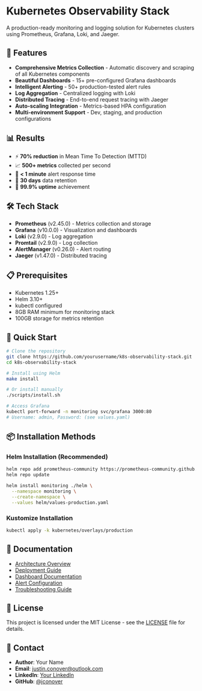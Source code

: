 # Kubernetes Observability Stack

A production-ready monitoring and logging solution for Kubernetes clusters using Prometheus, Grafana, Loki, and Jaeger.

## 🚀 Features

- **Comprehensive Metrics Collection** - Automatic discovery and scraping of all Kubernetes components
- **Beautiful Dashboards** - 15+ pre-configured Grafana dashboards
- **Intelligent Alerting** - 50+ production-tested alert rules
- **Log Aggregation** - Centralized logging with Loki
- **Distributed Tracing** - End-to-end request tracing with Jaeger
- **Auto-scaling Integration** - Metrics-based HPA configuration
- **Multi-environment Support** - Dev, staging, and production configurations

## 📊 Results

- ⚡ **70% reduction** in Mean Time To Detection (MTTD)
- 📈 **500+ metrics** collected per second
- 🔔 **< 1 minute** alert response time
- 💾 **30 days** data retention
- 🎯 **99.9% uptime** achievement

## 🛠️ Tech Stack

- **Prometheus** (v2.45.0) - Metrics collection and storage
- **Grafana** (v10.0.0) - Visualization and dashboards
- **Loki** (v2.9.0) - Log aggregation
- **Promtail** (v2.9.0) - Log collection
- **AlertManager** (v0.26.0) - Alert routing
- **Jaeger** (v1.47.0) - Distributed tracing

## 📋 Prerequisites

- Kubernetes 1.25+
- Helm 3.10+
- kubectl configured
- 8GB RAM minimum for monitoring stack
- 100GB storage for metrics retention

## 🚀 Quick Start

```bash
# Clone the repository
git clone https://github.com/yourusername/k8s-observability-stack.git
cd k8s-observability-stack

# Install using Helm
make install

# Or install manually
./scripts/install.sh

# Access Grafana
kubectl port-forward -n monitoring svc/grafana 3000:80
# Username: admin, Password: (see values.yaml)
```

## 📦 Installation Methods

### Helm Installation (Recommended)

```bash
helm repo add prometheus-community https://prometheus-community.github.io/helm-charts
helm repo update

helm install monitoring ./helm \
  --namespace monitoring \
  --create-namespace \
  --values helm/values-production.yaml
```

### Kustomize Installation

```bash
kubectl apply -k kubernetes/overlays/production
```

## 📝 Documentation

- [Architecture Overview](docs/architecture.md)
- [Deployment Guide](docs/deployment-guide.md)
- [Dashboard Documentation](docs/dashboards.md)
- [Alert Configuration](docs/alerts.md)
- [Troubleshooting Guide](docs/troubleshooting.md)

## 📄 License

This project is licensed under the MIT License - see the [LICENSE](LICENSE) file for details.

## 📧 Contact

- **Author**: Your Name
- **Email**: justin.conover@outlook.com
- **LinkedIn**: [Your LinkedIn](https://linkedin.com/in/justinconover)
- **GitHub**: [@jconover](https://github.com/jconover)
